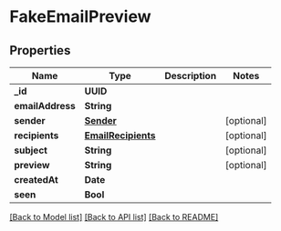 # FakeEmailPreview

## Properties
Name | Type | Description | Notes
------------ | ------------- | ------------- | -------------
**_id** | **UUID** |  | 
**emailAddress** | **String** |  | 
**sender** | [**Sender**](Sender) |  | [optional] 
**recipients** | [**EmailRecipients**](EmailRecipients) |  | [optional] 
**subject** | **String** |  | [optional] 
**preview** | **String** |  | [optional] 
**createdAt** | **Date** |  | 
**seen** | **Bool** |  | 

[[Back to Model list]](../README#documentation-for-models) [[Back to API list]](../README#documentation-for-api-endpoints) [[Back to README]](../README)


